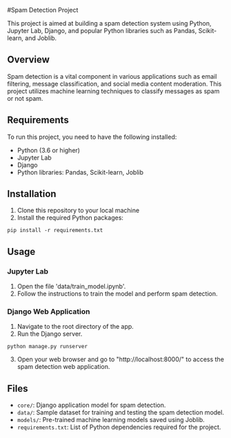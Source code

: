 
#Spam Detection Project

This project is aimed at building a spam detection system using Python, Jupyter Lab, Django, and popular Python libraries such as Pandas, Scikit-learn, and Joblib.

## Overview

Spam detection is a vital component in various applications such as email filtering, message classification, and social media content moderation. This project utilizes machine learning techniques to classify messages as spam or not spam.

## Requirements

To run this project, you need to have the following installed:

- Python (3.6 or higher)
- Jupyter Lab
- Django
- Python libraries: Pandas, Scikit-learn, Joblib

## Installation

1. Clone this repository to your local machine
2. Install the required Python packages:
```
pip install -r requirements.txt
```

## Usage

### Jupyter Lab

1. Open the file  'data/train_model.ipynb'.
2. Follow the instructions to train the model and perform spam detection.

### Django Web Application

1. Navigate to the root directory of the app.
2. Run the Django server.
```
python manage.py runserver
```
3. Open your web browser and go to "http://localhost:8000/" to access the spam detection web application.


## Files
- `core/`: Django application model for spam detection.
- `data/`: Sample dataset for training and testing the spam detection model.
- `models/`: Pre-trained machine learning models saved using Joblib.
- `requirements.txt`: List of Python dependencies required for the project.
 
 


